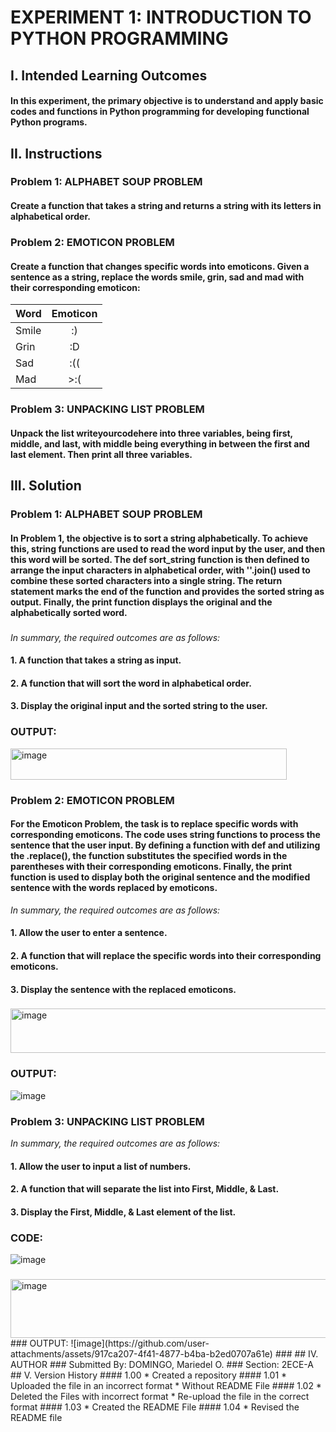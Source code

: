 # EXPERIMENT 1: INTRODUCTION TO PYTHON PROGRAMMING
## I. Intended Learning Outcomes
#### In this experiment, the primary objective is to understand and apply basic codes and functions in Python programming for developing functional Python programs.
## II. Instructions
### Problem 1: ALPHABET SOUP PROBLEM
#### Create a function that takes a string and returns a string with its letters in alphabetical order.
### Problem 2: EMOTICON PROBLEM
#### Create a function that changes specific words into emoticons. Given a sentence as a string, replace the words smile, grin, sad and mad with their corresponding emoticon:
| Word          | Emoticon      | 
| ------------- |:-------------:| 
| Smile         |       :)      | 
| Grin          |       :D      |  
| Sad           |       :((     | 
| Mad           |      >:(      | 
### Problem 3: UNPACKING LIST PROBLEM
#### Unpack the list writeyourcodehere into three variables, being first, middle, and last, with middle being everything in between the first and last element. Then print all three variables.
## III. Solution
### Problem 1: ALPHABET SOUP PROBLEM
#### In Problem 1, the objective is to sort a string alphabetically. To achieve this, string functions are used to read the word input by the user, and then this word will be sorted. The def sort_string function is then defined to arrange the input characters in alphabetical order, with ''.join() used to combine these sorted characters into a single string. The return statement marks the end of the function and provides the sorted string as output. Finally, the print function displays the original and the alphabetically sorted word.
###
_In summary, the required outcomes are as follows:_
#### 1. A function that takes a string as input.
#### 2. A function that will sort the word in alphabetical order.
#### 3. Display the original input and the sorted string to the user.
###

### OUTPUT:
<img width="442" height="50" alt="image" src="https://github.com/user-attachments/assets/611ebe08-45c2-43e1-b313-be9dcf145aaf" />

### Problem 2: EMOTICON PROBLEM
#### For the Emoticon Problem, the task is to replace specific words with corresponding emoticons. The code uses string functions to process the sentence that the user input. By defining a function with def and utilizing the .replace(), the function substitutes the specified words in the parentheses with their corresponding emoticons. Finally, the print function is used to display both the original sentence and the modified sentence with the words replaced by emoticons.
_In summary, the required outcomes are as follows:_
#### 1. Allow the user to enter a sentence.
#### 2. A function that will replace the specific words into their corresponding emoticons.
#### 3. Display the sentence with the replaced emoticons.
###
<img width="677" height="71" alt="image" src="https://github.com/user-attachments/assets/d798442a-c2fd-4a4d-a512-830d26bd9dcb" />

### OUTPUT:
![image](https://github.com/user-attachments/assets/8008c4c5-aa72-4ff3-b87e-b16b282d052e)
### Problem 3:  UNPACKING LIST PROBLEM
_In summary, the required outcomes are as follows:_
#### 1. Allow the user to input a list of numbers.
#### 2. A function that will separate the list into First, Middle, & Last.
#### 3. Display the First, Middle, & Last element of the list.
###
### CODE:
![image](https://github.com/user-attachments/assets/4ab0bf43-2d9b-4e19-94ac-947a2cdbf8f2)
###
<img width="549" height="94" alt="image" src="https://github.com/user-attachments/assets/a729e107-0001-42a1-ae0e-d8ff2d8334a6" />
### OUTPUT:
![image](https://github.com/user-attachments/assets/917ca207-4f41-4877-b4ba-b2ed0707a61e)
###
## IV. AUTHOR
### Submitted By: DOMINGO, Mariedel O.  
### Section: 2ECE-A
## V. Version History
#### 1.00
* Created a repository
#### 1.01
* Uploaded the file in an incorrect format
* Without README File
#### 1.02
* Deleted the Files with incorrect format
* Re-upload the file in the correct format
#### 1.03
* Created the README File
#### 1.04
* Revised the README file

  
